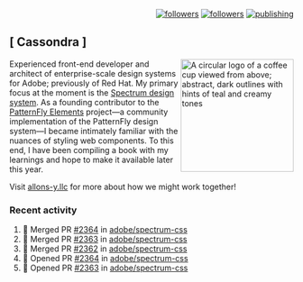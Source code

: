 <p align="right"><a rel="me" href="https://front-end.social/@castastrophe">
    <img alt="followers" title="Follow me on Mastodon" src="https://img.shields.io/mastodon/follow/109297102751309835?domain=https%3A%2F%2Ffront-end.social&label=Follow&logo=mastodon&logoColor=white&style=for-the-badge&labelColor=008080&color=006969"/></a>
  <a href="https://codepen.io/castastrophe/">
    <img alt="followers" title="Follow me on CodePen" src="https://img.shields.io/badge/16-1?color=640464&labelColor=7c007c&style=for-the-badge&logo=codepen&label=Follow"/></a>
<a href="https://castastrophe.medium.com/">
    <img alt="publishing" title="View articles on Medium" src="https://img.shields.io/badge/107-1?color=666&labelColor=444&label=subscribe&logo=medium&logoColor=white&style=for-the-badge"/></a>
</p>

## [&nbsp;Cassondra&nbsp;]

<img align="right" src="https://github-production-user-asset-6210df.s3.amazonaws.com/1840295/253016758-ba468774-1cd3-42c2-8f43-947b5eeb5edf.png" height="200" alt="A circular logo of a coffee cup viewed from above; abstract, dark outlines with hints of teal and creamy tones">

Experienced front-end developer and architect of enterprise-scale design systems for Adobe; previously of Red Hat. My primary focus at the moment is the [Spectrum design system](https://github.com/adobe/spectrum-css). As a founding contributor to the [PatternFly&nbsp;Elements](https://github.com/patternfly/patternfly-elements) project&mdash;a community implementation of the PatternFly design system&mdash;I became intimately familiar with the nuances of styling web components. To this end, I have been compiling a book with my learnings and hope to make it available later this year.

Visit [allons-y.llc](http://allons-y.llc/) for more about how we might work together!

### Recent activity

<!--START_SECTION:activity-->
1. 🎉 Merged PR [#2364](https://github.com/adobe/spectrum-css/pull/2364) in [adobe/spectrum-css](https://github.com/adobe/spectrum-css)
2. 🎉 Merged PR [#2363](https://github.com/adobe/spectrum-css/pull/2363) in [adobe/spectrum-css](https://github.com/adobe/spectrum-css)
3. 🎉 Merged PR [#2362](https://github.com/adobe/spectrum-css/pull/2362) in [adobe/spectrum-css](https://github.com/adobe/spectrum-css)
4. 💪 Opened PR [#2364](https://github.com/adobe/spectrum-css/pull/2364) in [adobe/spectrum-css](https://github.com/adobe/spectrum-css)
5. 💪 Opened PR [#2363](https://github.com/adobe/spectrum-css/pull/2363) in [adobe/spectrum-css](https://github.com/adobe/spectrum-css)
<!--END_SECTION:activity-->
